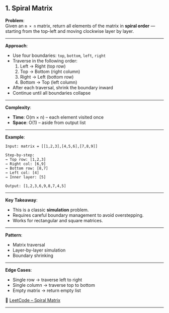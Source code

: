 ## 1. Spiral Matrix

**Problem**:  
Given an `m × n` matrix, return all elements of the matrix in **spiral order** — starting from the top-left and moving clockwise layer by layer.

---

**Approach**:

- Use four boundaries: `top`, `bottom`, `left`, `right`
- Traverse in the following order:
  1. Left → Right (top row)
  2. Top → Bottom (right column)
  3. Right → Left (bottom row)
  4. Bottom → Top (left column)
- After each traversal, shrink the boundary inward
- Continue until all boundaries collapse

---

**Complexity**:

- **Time**: O(m × n) – each element visited once
- **Space**: O(1) – aside from output list

---

**Example**:

```text
Input: matrix = [[1,2,3],[4,5,6],[7,8,9]]

Step-by-step:
→ Top row: [1,2,3]
→ Right col: [6,9]
→ Bottom row: [8,7]
→ Left col: [4]
→ Inner layer: [5]

Output: [1,2,3,6,9,8,7,4,5]
```

---

**Key Takeaway**:

- This is a classic **simulation** problem.
- Requires careful boundary management to avoid overstepping.
- Works for rectangular and square matrices.

---

**Pattern**:

- Matrix traversal
- Layer-by-layer simulation
- Boundary shrinking

---

**Edge Cases**:

- Single row → traverse left to right
- Single column → traverse top to bottom
- Empty matrix → return empty list

🔗 [LeetCode – Spiral Matrix](https://leetcode.com/problems/spiral-matrix)

---
